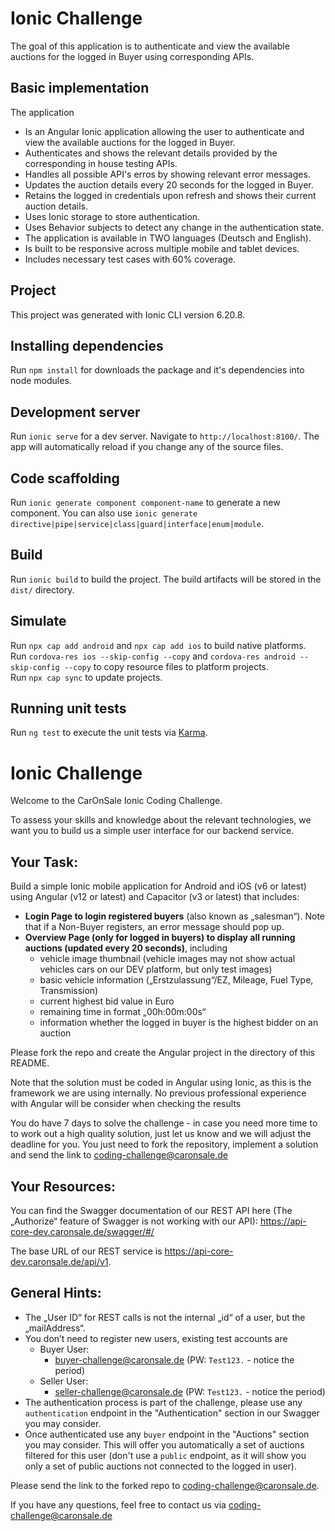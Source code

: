 # Ionic Challenge

The goal of this application is to authenticate and view the available auctions for the logged in Buyer using corresponding APIs.

## Basic implementation

The application

- Is an Angular Ionic application allowing the user to authenticate and view the available auctions for the logged in Buyer.
- Authenticates and shows the relevant details provided by the corresponding in house testing APIs.
- Handles all possible API's erros by showing relevant error messages.
- Updates the auction details every 20 seconds for the logged in Buyer.
- Retains the logged in credentials upon refresh and shows their current auction details.
- Uses Ionic storage to store authentication.
- Uses Behavior subjects to detect any change in the authentication state.
- The application is available in TWO languages (Deutsch and English).
- Is built to be responsive across multiple mobile and tablet devices.
- Includes necessary test cases with 60% coverage.

## Project

This project was generated with Ionic CLI version 6.20.8.

## Installing dependencies
Run `npm install` for downloads the package and it's dependencies into node modules. 
## Development server

Run `ionic serve` for a dev server. Navigate to `http://localhost:8100/`. The app will automatically reload if you change any of the source files.

## Code scaffolding

Run `ionic generate component component-name` to generate a new component. You can also use `ionic generate directive|pipe|service|class|guard|interface|enum|module`.

## Build

Run `ionic build` to build the project. The build artifacts will be stored in the `dist/` directory.

## Simulate
Run `npx cap add android` and `npx cap add ios` to build native platforms.        
Run `cordova-res ios --skip-config --copy` and `cordova-res android --skip-config --copy` to copy resource files to platform projects.      
Run `npx cap sync` to update projects.

## Running unit tests

Run `ng test` to execute the unit tests via [Karma](https://karma-runner.github.io).




# Ionic Challenge

Welcome to the CarOnSale Ionic Coding Challenge.

To assess your skills and knowledge about the relevant technologies, we want you to build us a simple user interface for our backend service.

## Your Task:

Build a simple Ionic mobile application for Android and iOS (v6 or latest) using Angular (v12 or latest) and Capacitor (v3 or latest) that includes:
- **Login Page to login registered buyers** (also known as „salesman“). Note that if a Non-Buyer registers, an error message should pop up.
- **Overview Page (only for logged in buyers) to display all running auctions (updated every 20 seconds)**, including
   - vehicle image thumbnail (vehicle images may not show actual vehicles cars on our DEV platform, but only test images)
   - basic vehicle information („Erstzulassung“/EZ, Mileage, Fuel Type, Transmission)
   - current highest bid value in Euro
   - remaining time in format „00h:00m:00s“
   - information whether the logged in buyer is the highest bidder on an auction
   
Please fork the repo and create the Angular project in the directory of this README.

Note that the solution must be coded in Angular using Ionic, as this is the framework we are using internally. 
No previous professional experience with Angular will be consider when checking the results

You do have 7 days to solve the challenge - in case you need more time to to work out a high quality solution, just let us 
know and we will adjust the deadline for you. You just need to fork the repository, implement a solution and send the link to coding-challenge@caronsale.de
## Your Resources:

You can find the Swagger documentation of our REST API here (The „Authorize“ feature of Swagger is not working with our API):
https://api-core-dev.caronsale.de/swagger/#/

The base URL of our REST service is <https://api-core-dev.caronsale.de/api/v1>.


## General Hints:

- The „User ID“ for REST calls is not the internal „id“ of a user, but the „mailAddress“.
- You don’t need to register new users, existing test accounts are
   - Buyer User:
      - buyer-challenge@caronsale.de (PW: `Test123.` - notice the period)
   - Seller User:
      - seller-challenge@caronsale.de (PW: `Test123.` - notice the period)
- The authentication process is part of the challenge, please use any `authentication` endpoint in the "Authentication" section in our Swagger you may consider.
- Once authenticated use any `buyer` endpoint in the "Auctions" section you may consider. This will offer you automatically a set of auctions filtered for this user (don't use a `public` endpoint, as it will show you only a set of public auctions not connected to the logged in user).

Please send the link to the forked repo to coding-challenge@caronsale.de.

If you have any questions, feel free to contact us via <coding-challenge@caronsale.de>
